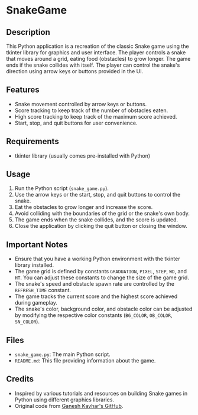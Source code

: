 # SnakeGame

## Description
This Python application is a recreation of the classic Snake game using the tkinter library for graphics and user interface. The player controls a snake that moves around a grid, eating food (obstacles) to grow longer. The game ends if the snake collides with itself. The player can control the snake's direction using arrow keys or buttons provided in the UI.

## Features
- Snake movement controlled by arrow keys or buttons.
- Score tracking to keep track of the number of obstacles eaten.
- High score tracking to keep track of the maximum score achieved.
- Start, stop, and quit buttons for user convenience.

## Requirements
- tkinter library (usually comes pre-installed with Python)

## Usage
1. Run the Python script (`snake_game.py`).
2. Use the arrow keys or the start, stop, and quit buttons to control the snake.
3. Eat the obstacles to grow longer and increase the score.
4. Avoid colliding with the boundaries of the grid or the snake's own body.
5. The game ends when the snake collides, and the score is updated.
6. Close the application by clicking the quit button or closing the window.

## Important Notes
- Ensure that you have a working Python environment with the tkinter library installed.
- The game grid is defined by constants `GRADUATION`, `PIXEL`, `STEP`, `WD`, and `HT`. You can adjust these constants to change the size of the game grid.
- The snake's speed and obstacle spawn rate are controlled by the `REFRESH_TIME` constant.
- The game tracks the current score and the highest score achieved during gameplay.
- The snake's color, background color, and obstacle color can be adjusted by modifying the respective color constants (`BG_COLOR`, `OB_COLOR`, `SN_COLOR`).

## Files
- `snake_game.py`: The main Python script.
- `README.md`: This file providing information about the game.

## Credits
- Inspired by various tutorials and resources on building Snake games in Python using different graphics libraries.
- Original code from [Ganesh Kavhar's GitHub](https://github.com/ganeshkavhar/snake-game-in-python-by-ganesh-kavhar).

